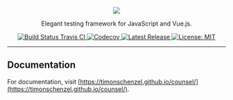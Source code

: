 <p align="center">
    <a href="https://timonschenzel.github.io/counsel/" target="_blank"><img src="https://raw.githubusercontent.com/timonschenzel/counsel/master/art/logo.png"></a>
</p>

<p align="center">
    Elegant testing framework for JavaScript and Vue.js.
</p>

<p align="center">
    <a href="https://travis-ci.org/timonschenzel/counsel">
        <img src="https://img.shields.io/travis/timonschenzel/counsel/master.svg" alt="Build Status Travis CI">
    </a>
    <a href="https://codecov.io/gh/timonschenzel/counsel">
        <img src="https://codecov.io/gh/timonschenzel/counsel/branch/master/graph/badge.svg" alt="Codecov">
    </a>
    <a href="https://github.com/timonschenzel/counsel/releases">
        <img src="https://img.shields.io/npm/v/@sherpajs/counsel.svg" alt="Latest Release">
    </a>
    <a href="https://github.com/timonschenzel/counsel/blob/master/LICENSE">
        <img src="https://img.shields.io/github/license/timonschenzel/counsel.svg" alt="License: MIT">
    </a>
</p>

------

## Documentation

For documentation, visit [https://timonschenzel.github.io/counsel/](https://timonschenzel.github.io/counsel/).
